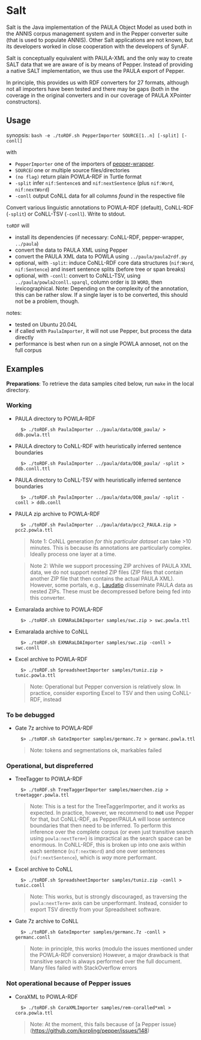 
# Salt

Salt is the Java implementation of the PAULA Object Model as used both in the
ANNIS corpus management system and in the Pepper converter suite (that is used
to populate ANNIS). Other Salt applications are not known, but its developers
worked in close cooperation with the developers of SynAF.

Salt is conceptually equivalent with PAULA-XML and the only way to create SALT
data that we are aware of is by means of Pepper. Instead of providing a native
SALT implementation, we thus use the PAULA export of Pepper.

In principle, this provides us with RDF converters for 27 formats, although not all importers have been tested and there may be gaps (both in the coverage in the original converters and in our coverage of PAULA XPointer constructors).

## Usage

synopsis:
    `bash -e ./toRDF.sh PepperImporter SOURCE[1..n] [-split] [-conll]`

with

  - `PepperImporter` one of the importers of [pepper-wrapper](https://github.com/acoli-repo/pepper-wrapper).
  - `SOURCE`*i* one or multiple source files/directories
  - `(no flag)` return plain POWLA-RDF in Turtle format
  - `-split` infer `nif:Sentence`s and `nif:nextSentence` (plus `nif:Word`, `nif:nextWord`)
  - `-conll` output CoNLL data for all columns *found* in the respective file

Convert various linguistic annotations to POWLA-RDF (default), CoNLL-RDF (`-split`) or CoNLL-TSV (`-conll`). Write to stdout.

`toRDF` will
- install its dependencies (if necessary: CoNLL-RDF, pepper-wrapper, `../paula`)
- convert the data to PAULA XML using Pepper
- convert the PAULA XML data to POWLA using `../paula/paula2rdf.py`
- optional, with `-split`: induce CoNLL-RDF core data structures (`nif:Word`, `nif:Sentence`) and insert sentence splits (before tree or span breaks)
- optional, with `-conll`: convert to CoNLL-TSV, using `../paula/powla2conll.sparql`, column order is `ID` `WORD`, then lexicographical. Note: Depending on the complexity of the annotation, this can be rather slow. If a single layer is to be converted, this should not be a problem, though.

notes:
- tested on Ubuntu 20.04L
- if called with `PaulaImporter`, it will not use Pepper, but process the data directly
- performance is best when run on a single POWLA annoset, not on the full corpus

## Examples

**Preparations**: To retrieve the data samples cited below, run `make` in the local directory.

### Working

- PAULA directory to POWLA-RDF

	    $> ./toRDF.sh PaulaImporter ../paula/data/DDB_paula/ > ddb.powla.ttl

- PAULA directory to CoNLL-RDF with heuristically inferred sentence boundaries

	    $> ./toRDF.sh PaulaImporter ../paula/data/DDB_paula/ -split > ddb.conll.ttl

- PAULA directory to CoNLL-TSV with heuristically inferred sentence boundaries

	    $> ./toRDF.sh PaulaImporter ../paula/data/DDB_paula/ -split -conll > ddb.conll

- PAULA zip archive to POWLA-RDF

	    $> ./toRDF.sh PaulaImporter ../paula/data/pcc2_PAULA.zip > pcc2.powla.ttl

  > Note 1: CoNLL generation *for this particular dataset* can take >10 minutes. This is because its annotations are particularly complex. Ideally process one layer at a time.

  > Note 2: While we support processing ZIP archives of PAULA XML data, we do not support nested ZIP files (ZIP files that contain another ZIP file that then contains the actual PAULA XML). However, some portals, e.g., [Laudatio](https://www.laudatio-repository.org/published/24/1) disseminate PAULA data as nested ZIPs. These must be decompressed before being fed into this converter.

- Exmaralada archive to POWLA-RDF

	    $> ./toRDF.sh EXMARaLDAImporter samples/swc.zip > swc.powla.ttl

- Exmaralada archive to CoNLL

	    $> ./toRDF.sh EXMARaLDAImporter samples/swc.zip -conll > swc.conll

- Excel archive to POWLA-RDF

	    $> ./toRDF.sh SpreadsheetImporter samples/tuniz.zip > tunic.powla.ttl

  > Note: Operational but Pepper conversion is relatively slow. In practice, consider exporting Excel to TSV and then using CoNLL-RDF, instead

### To be debugged

- Gate 7z archive to POWLA-RDF

	    $> ./toRDF.sh GateImporter samples/germanc.7z > germanc.powla.ttl

  > Note: tokens and segmentations ok, markables failed

### Operational, but dispreferred

- TreeTagger to POWLA-RDF

	    $> ./toRDF.sh TreeTaggerImporter samples/maerchen.zip > treetagger.powla.ttl

  > Note: This is a test for the TreeTaggerImporter, and it works as expected. In practice, however, we recommend to **not** use Pepper for that, but CoNLL-RDF, as Pepper/PAULA will loose sentence boundaries that then need to be inferred. To perform this inference over the complete corpus (or even just transitive search using `powla:nextTerm+`) is impractical as the search space can be enormous. In CoNLL-RDF, this is broken up into one axis within each sentence (`nif:nextWord`) and one over sentences (`nif:nextSentence`), which is *way* more performant.

- Excel archive to CoNLL

	    $> ./toRDF.sh SpreadsheetImporter samples/tuniz.zip -conll > tunic.conll

  > Note: This works, but is strongly discouraged, as traversing the `powla:nextTerm+` axis can be unperformant. Instead, consider to export TSV directly from your Spreadsheet software.

- Gate 7z archive to CoNLL

	    $> ./toRDF.sh GateImporter samples/germanc.7z -conll > germanc.conll

  > Note: in principle, this works (modulo the issues mentioned under the POWLA-RDF conversion)
  > However, a major drawback is that transitive search is always performed over the full document.
  > Many files failed with StackOverflow errors

### Not operational because of Pepper issues

- CoraXML to POWLA-RDF

	    $> ./toRDF.sh CoraXMLImporter samples/rem-coralled*xml > cora.powla.ttl

  > Note: At the moment, this fails because of [a Pepper issue}(https://github.com/korpling/pepper/issues/148)
